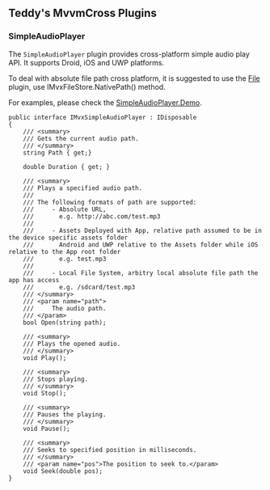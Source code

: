## Teddy's MvvmCross Plugins

### SimpleAudioPlayer

The `SimpleAudioPlayer` plugin provides cross-platform simple audio play API. It supports Droid, iOS and UWP platforms.

To deal with absolute file path cross platform, it is suggested to use the [File](https://github.com/MvvmCross/MvvmCross-Plugins/tree/master/File) plugin, use IMvxFileStore.NativePath() method.

For examples, please check the [SimpleAudioPlayer.Demo](https://github.com/teddymacn/Teddy-MvvmCross-Plugins/tree/master/SimpleAudioPlayer).

    public interface IMvxSimpleAudioPlayer : IDisposable
    {
        /// <summary>
        /// Gets the current audio path.
        /// </summary>
        string Path { get;}

        double Duration { get; }

        /// <summary>
        /// Plays a specified audio path.
        /// 
        /// The following formats of path are supported:
        ///     - Absolute URL, 
        ///       e.g. http://abc.com/test.mp3
        ///       
        ///     - Assets Deployed with App, relative path assumed to be in the device specific assets folder
        ///       Android and UWP relative to the Assets folder while iOS relative to the App root folder
        ///       e.g. test.mp3
        ///       
        ///     - Local File System, arbitry local absolute file path the app has access
        ///       e.g. /sdcard/test.mp3
        /// </summary>
        /// <param name="path">
        ///     The audio path.
        /// </param>
        bool Open(string path);

        /// <summary>
        /// Plays the opened audio.
        /// </summary>
        void Play();

        /// <summary>
        /// Stops playing.
        /// </summary>
        void Stop();

        /// <summary>
        /// Pauses the playing.
        /// </summary>
        void Pause();

        /// <summary>
        /// Seeks to specified position in milliseconds.
        /// </summary>
        /// <param name="pos">The position to seek to.</param>
        void Seek(double pos);
    }

